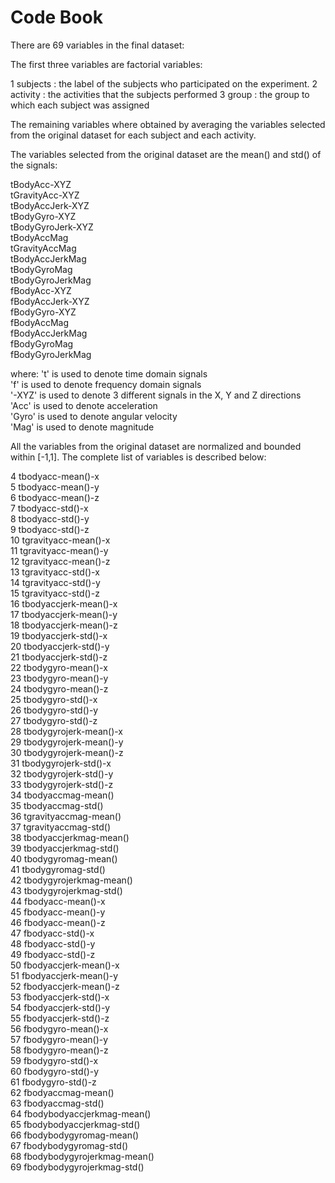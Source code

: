 
# Code Book

There are  69 variables in the final dataset:

The first three variables are factorial variables:

1 subjects : the label of the subjects who participated on the experiment. 
2 activity : the activities that the subjects performed 
3 group    : the group to which each subject was assigned 

The remaining variables where obtained by averaging the variables selected
from the original dataset for each subject and each activity.  

The variables selected from the original dataset are the mean() and std() of 
the signals: 

tBodyAcc-XYZ  
tGravityAcc-XYZ  
tBodyAccJerk-XYZ  
tBodyGyro-XYZ  
tBodyGyroJerk-XYZ   
tBodyAccMag  
tGravityAccMag   
tBodyAccJerkMag  
tBodyGyroMag  
tBodyGyroJerkMag   
fBodyAcc-XYZ  
fBodyAccJerk-XYZ   
fBodyGyro-XYZ  
fBodyAccMag  
fBodyAccJerkMag   
fBodyGyroMag  
fBodyGyroJerkMag    

where:
 't'  is used to denote time domain signals   
 'f'  is used to denote frequency domain signals      
 '-XYZ' is used to denote 3 different signals in the X, Y and Z directions    
 'Acc'  is used to denote acceleration  
 'Gyro' is used to denote angular velocity    
 'Mag'  is used to denote magnitude     

All the variables from the original dataset are normalized and bounded
within [-1,1].  The complete list of variables is described below: 

4 tbodyacc-mean()-x  
5 tbodyacc-mean()-y  
6 tbodyacc-mean()-z  
7 tbodyacc-std()-x  
8 tbodyacc-std()-y  
9 tbodyacc-std()-z  
10 tgravityacc-mean()-x   
11 tgravityacc-mean()-y  
12 tgravityacc-mean()-z  
13 tgravityacc-std()-x  
14 tgravityacc-std()-y  
15 tgravityacc-std()-z  
16 tbodyaccjerk-mean()-x   
17 tbodyaccjerk-mean()-y   
18 tbodyaccjerk-mean()-z   
19 tbodyaccjerk-std()-x  
20 tbodyaccjerk-std()-y   
21 tbodyaccjerk-std()-z   
22 tbodygyro-mean()-x   
23 tbodygyro-mean()-y   
24 tbodygyro-mean()-z   
25 tbodygyro-std()-x   
26 tbodygyro-std()-y   
27 tbodygyro-std()-z   
28 tbodygyrojerk-mean()-x    
29 tbodygyrojerk-mean()-y   
30 tbodygyrojerk-mean()-z   
31 tbodygyrojerk-std()-x   
32 tbodygyrojerk-std()-y   
33 tbodygyrojerk-std()-z   
34 tbodyaccmag-mean()   
35 tbodyaccmag-std()   
36 tgravityaccmag-mean()    
37 tgravityaccmag-std()   
38 tbodyaccjerkmag-mean()   
39 tbodyaccjerkmag-std()   
40 tbodygyromag-mean()   
41 tbodygyromag-std()   
42 tbodygyrojerkmag-mean()    
43 tbodygyrojerkmag-std()   
44 fbodyacc-mean()-x   
45 fbodyacc-mean()-y   
46 fbodyacc-mean()-z   
47 fbodyacc-std()-x   
48 fbodyacc-std()-y   
49 fbodyacc-std()-z   
50 fbodyaccjerk-mean()-x    
51 fbodyaccjerk-mean()-y   
52 fbodyaccjerk-mean()-z   
53 fbodyaccjerk-std()-x   
54 fbodyaccjerk-std()-y   
55 fbodyaccjerk-std()-z   
56 fbodygyro-mean()-x   
57 fbodygyro-mean()-y   
58 fbodygyro-mean()-z   
59 fbodygyro-std()-x   
60 fbodygyro-std()-y   
61 fbodygyro-std()-z   
62 fbodyaccmag-mean()   
63 fbodyaccmag-std()   
64 fbodybodyaccjerkmag-mean()   
65 fbodybodyaccjerkmag-std()   
66 fbodybodygyromag-mean()   
67 fbodybodygyromag-std()   
68 fbodybodygyrojerkmag-mean()   
69 fbodybodygyrojerkmag-std()   

 
